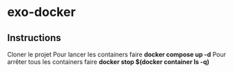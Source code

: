 # exo-docker

## Instructions
Cloner le projet
Pour lancer les containers faire **docker compose up -d**
Pour arrêter tous les containers faire **docker stop $(docker container ls -q)**
